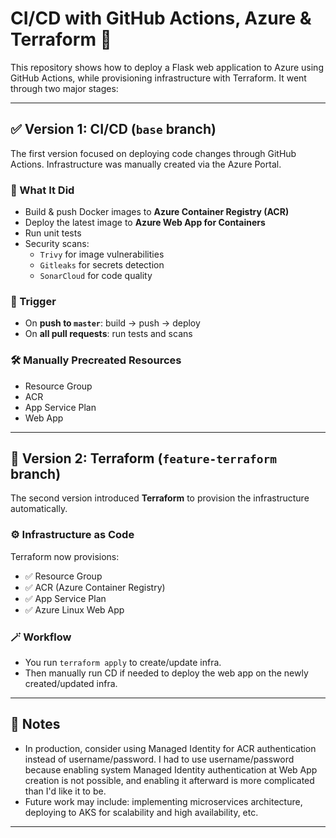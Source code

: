 # CI/CD with GitHub Actions, Azure & Terraform 🚀

This repository shows how to deploy a Flask web application to Azure using GitHub Actions, while provisioning infrastructure with Terraform. It went through two major stages:

---

## ✅ Version 1: CI/CD (`base` branch)

The first version focused on deploying code changes through GitHub Actions. Infrastructure was manually created via the Azure Portal.

### 🔧 What It Did

- Build & push Docker images to **Azure Container Registry (ACR)**
- Deploy the latest image to **Azure Web App for Containers**
- Run unit tests
- Security scans:
  - `Trivy` for image vulnerabilities
  - `Gitleaks` for secrets detection
  - `SonarCloud` for code quality

### 🔁 Trigger

- On **push to `master`**: build → push → deploy
- On **all pull requests**: run tests and scans

### 🛠️ Manually Precreated Resources

- Resource Group  
- ACR  
- App Service Plan  
- Web App  

---

## 🚀 Version 2: Terraform (`feature-terraform` branch)

The second version introduced **Terraform** to provision the infrastructure automatically.

### ⚙️ Infrastructure as Code

Terraform now provisions:

- ✅ Resource Group  
- ✅ ACR (Azure Container Registry)  
- ✅ App Service Plan  
- ✅ Azure Linux Web App  

### 🪄 Workflow

- You run `terraform apply` to create/update infra.
- Then manually run CD if needed to deploy the web app on the newly created/updated infra.

---

## 📌 Notes

- In production, consider using Managed Identity for ACR authentication instead of username/password. I had to use username/password because enabling system Managed Identity authentication at Web App creation is not possible, and enabling it afterward is more complicated than I'd like it to be.
- Future work may include: implementing microservices architecture, deploying to AKS for scalability and high availability, etc.

---
